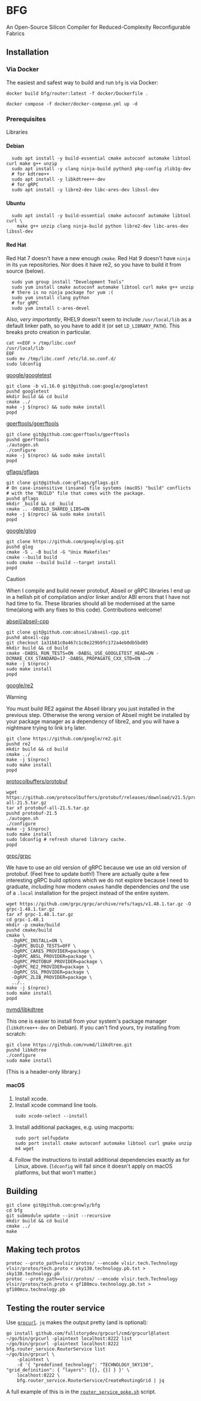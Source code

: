# BFG

An Open-Source Silicon Compiler for Reduced-Complexity Reconfigurable Fabrics

## Installation

### Via Docker

The easiest and safest way to build and run ```bfg``` is via Docker:

```
docker build bfg/router:latest -f docker/Dockerfile .

docker compose -f docker/docker-compose.yml up -d
```

### Prerequisites

Libraries

#### Debian
```
  sudo apt install -y build-essential cmake autoconf automake libtool curl make g++ unzip
  sudo apt install -y clang ninja-build python3 pkg-config zlib1g-dev
  # for kdtree++
  sudo apt install -y libkdtree++-dev
  # for gRPC
  sudo apt install -y libre2-dev libc-ares-dev libssl-dev
```

#### Ubuntu
```
  sudo apt install -y build-essential cmake autoconf automake libtool curl \
    make g++ unzip clang ninja-build python libre2-dev libc-ares-dev libssl-dev
```

#### Red Hat
Red Hat 7 doesn't have a new enough `cmake`. Red Hat 9 doesn't have `ninja` in its `yum` repositories. Nor does it have re2, so you have to build it from source (below).

```
  sudo yum group install "Development Tools"
  sudo yum install cmake autoconf automake libtool curl make g++ unzip
  # there is no ninja package for yum :(
  sudo yum install clang python
  # for gRPC
  sudo yum install c-ares-devel
```

Also, *very importantly*, RHEL9 doesn't seem to include `/usr/local/lib` as a default linker path, so you have to add it (or set `LD_LIBRARY_PATH`). This breaks proto creation in particular.
```
cat <<EOF > /tmp/libc.conf
/usr/local/lib
EOF
sudo mv /tmp/libc.conf /etc/ld.so.conf.d/
sudo ldconfig
```

[google/googletest](https://github.com/google/googletest)

  ```
  git clone -b v1.16.0 git@github.com:google/googletest
  pushd googletest
  mkdir build && cd build
  cmake ../
  make -j $(nproc) && sudo make install
  popd
  ```

<!---
[google/tcmalloc](https://github.com/google/tcmalloc)
  ```
  git clone git@github.com:google/tcmalloc
  ?
  ```
  --->

[gperftools/gperftools](https://github.com/gperftools/gperftools)
  ```
  git clone git@github.com:gperftools/gperftools
  pushd gperftools
  ./autogen.sh
  ./configure
  make -j $(nproc) && sudo make install
  popd
  ```

[gflags/gflags](https://github.com/gflags/gflags/blob/master/INSTALL.md)
  ```
  git clone git@github.com:gflags/gflags.git
  # On case-insensitive (insane) file systems (macOS) "build" conflicts
  # with the "BUILD" file that comes with the package.
  pushd gflags
  mkdir _build && cd _build
  cmake .. -DBUILD_SHARED_LIBS=ON
  make -j $(nproc) && sudo make install
  popd
  ```

[google/glog](https://github.com/google/glog)

  ```
  git clone https://github.com/google/glog.git
  pushd glog
  cmake -S . -B build -G "Unix Makefiles"
  cmake --build build
  sudo cmake --build build --target install
  popd
  ```

> [!CAUTION]
> When I compile and build newer protobuf, Abseil or gRPC libraries I end
> up in a hellish pit of compilation and/or linker and/or ABI errors that I have
> not had time to fix. These libraries should all be modernised at the same
> time(along with any fixes to this code). Contributions welcome!

[abseil/abseil-cpp](https://abseil.io/docs/cpp/quickstart-cmake)


  ```
  git clone git@github.com:abseil/abseil-cpp.git
  pushd abseil-cpp
  git checkout 1a31b81c0a467c1c8e229b9fc172a4eb0db5bd85
  mkdir build && cd build
  cmake -DABSL_RUN_TESTS=ON -DABSL_USE_GOOGLETEST_HEAD=ON -DCMAKE_CXX_STANDARD=17 -DABSL_PROPAGATE_CXX_STD=ON ../
  make -j $(nproc)
  sudo make install
  popd
  ```

[google/re2](https://github.com/google/re2)

> [!WARNING]
> You must build RE2 against the Abseil library you just installed in the
> previous step. Otherwise the wrong version of Abseil might be installed by
> your package manager as a dependency of libre2, and you will have a nightmare
> trying to link `bfg` later.


```
git clone https://github.com/google/re2.git
pushd re2
mkdir build && cd build
cmake ../
make -j $(nproc)
sudo make install
popd
```

[protocolbuffers/protobuf](https://github.com/protocolbuffers/protobuf/tree/master/src)

  ```
  wget https://github.com/protocolbuffers/protobuf/releases/download/v21.5/protobuf-all-21.5.tar.gz
  tar xf protobuf-all-21.5.tar.gz
  pushd protobuf-21.5
  ./autogen.sh
  ./configure
  make -j $(nproc)
  sudo make install
  sudo ldconfig # refresh shared library cache.
  popd
  ```

[grpc/grpc](https://github.com/grpc/grpc)

We have to use an old version of gRPC because we use an old version of
protobuf.  (Feel free to update both!) There are actually quite a few
interesting gRPC build options which we do not explore because I need to
graduate, *including* how modern `cmake`s handle dependencies *and* the use of
a `.local` installation for the project instead of the entire system.

  ```
  wget https://github.com/grpc/grpc/archive/refs/tags/v1.48.1.tar.gz -O grpc-1.48.1.tar.gz
  tar xf grpc-1.48.1.tar.gz
  cd grpc-1.48.1
  mkdir -p cmake/build
  pushd cmake/build
  cmake \
    -DgRPC_INSTALL=ON \
    -DgRPC_BUILD_TESTS=OFF \
    -DgRPC_CARES_PROVIDER=package \
    -DgRPC_ABSL_PROVIDER=package \
    -DgRPC_PROTOBUF_PROVIDER=package \
    -DgRPC_RE2_PROVIDER=package \
    -DgRPC_SSL_PROVIDER=package \
    -DgRPC_ZLIB_PROVIDER=package \
    ../..
  make -j $(nproc)
  sudo make install
  popd
  ```

[nvmd/libkdtree](https://github.com/nvmd/libkdtree)

This one is easier to install from your system's package manager
(`libkdtree++-dev` on Debian). If you can't find yours, try installing from
scratch:
  ```
  git clone https://github.com/nvmd/libkdtree.git
  pushd libkdtree
  ./configure
  sudo make install
  ```

(This is a header-only library.)

<!---
[skia](https://skia.org/user/build#quick)

(You need the [ninja build system](https://ninja-build.org/).) We include skia as a submodule because it was too hard to get to build as a library.

  ```
  # git clone https://skia.googlesource.com/skia.git
  git submodule update --init
  cd skia
  python2 tools/git-sync-deps
  bin/gn gen out/Shared --args='is_official_build=true is_component_build=true'
  bin/gn gen out/Static --args='is_official_build=true'
  tools/install_dependencies.sh
  ninja -C out/Shared
  ninja -C out/Static
  ```
--->

#### macOS

1. Install xcode.
2. Install xcode command line tools.
   ```
   sudo xcode-select --install
   ```
3. Install additional packages, e.g. using macports:
   ```
   sudo port selfupdate
   sudo port install cmake autoconf automake libtool curl gmake unzip m4 wget
   ```
4. Follow the instructions to install additional dependencies exactly as for
   Linux, above. (`ldconfig` will fail since it doesn't apply on macOS
   platforms, but that won't matter.)

## Building

  ```
  git clone git@github.com:growly/bfg
  cd bfg
  git submodule update --init --recursive
  mkdir build && cd build
  cmake ../
  make
  ```

## Making tech protos

```
protoc --proto_path=vlsir/protos/ --encode vlsir.tech.Technology vlsir/protos/tech.proto < sky130.technology.pb.txt > sky130.technology.pb
protoc --proto_path=vlsir/protos/ --encode vlsir.tech.Technology vlsir/protos/tech.proto < gf180mcu.technology.pb.txt > gf180mcu.technology.pb
```

## Testing the router service

Use [`grpcurl`](https://github.com/fullstorydev/grpcurl). `jq` makes the output
pretty (and is optional):

```
go install github.com/fullstorydev/grpcurl/cmd/grpcurl@latest
~/go/bin/grpcurl -plaintext localhost:8222 list
~/go/bin/grpcurl -plaintext localhost:8222 bfg.router_service.RouterService list
~/go/bin/grpcurl \
    -plaintext \
    -d '{ "predefined_technology": "TECHNOLOGY_SKY130", "grid_definition": { "layers": [{}, {}] } }' \
    localhost:8222 \
    bfg.router_service.RouterService/CreateRoutingGrid | jq
```

A full example of this is in the
[`router_service_poke.sh`](https://github.com/growly/bfg/blob/f52d23a74e4ed57b72fa4431ee85db1e2a1b450f/router_service_poke.sh)
script.
